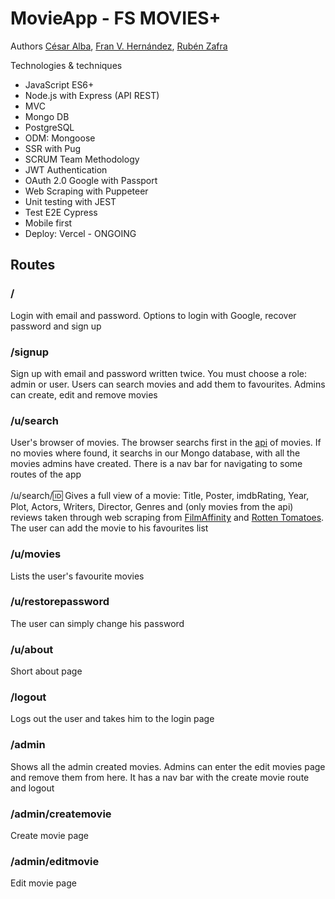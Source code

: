 # MovieApp - FS MOVIES+

Authors
[César Alba](https://github.com/Cesario87),
[Fran V. Hernández](https://github.com/Francsy),
[Rubén Zafra](https://github.com/ZeberMVP)

Technologies & techniques
- JavaScript ES6+
- Node.js with Express (API REST)
- MVC
- Mongo DB
- PostgreSQL
- ODM: Mongoose
- SSR with Pug
- SCRUM Team Methodology
- JWT Authentication
- OAuth 2.0 Google with Passport
- Web Scraping with Puppeteer
- Unit testing with JEST
- Test E2E Cypress
- Mobile first
- Deploy: Vercel - ONGOING



## Routes
### / 
Login with email and password. Options to login with Google, recover password and sign up <br> 
### /signup
Sign up with email and password written twice. You must choose a role: admin or user. Users can search movies and add them to favourites. Admins can create, edit and remove movies <br> 
### /u/search
User's browser of movies. The browser searchs first in the [api](https://www.omdbapi.com/) of movies. If no movies where found, it searchs in our Mongo database, with all the movies admins have created. There is a nav bar for navigating to some routes of the app <br> <br>
/u/search/:id: Gives a full view of a movie: Title, Poster, imdbRating, Year, Plot, Actors, Writers, Director, Genres and (only movies from the api) reviews taken through web scraping from [FilmAffinity](https://www.filmaffinity.com/us/main.html) and [Rotten Tomatoes](https://www.rottentomatoes.com/). The user can add the movie to his favourites list <br> 
### /u/movies
Lists the user's favourite movies <br> 
### /u/restorepassword
The user can simply change his password <br> 
### /u/about
Short about page <br> 
### /logout
Logs out the user and takes him to the login page <br> 
### /admin
Shows all the admin created movies. Admins can enter the edit movies page and remove them from here. It has a nav bar with the create movie route and logout <br>
### /admin/createmovie
Create movie page <br> 
### /admin/editmovie
Edit movie page <br> <br>
